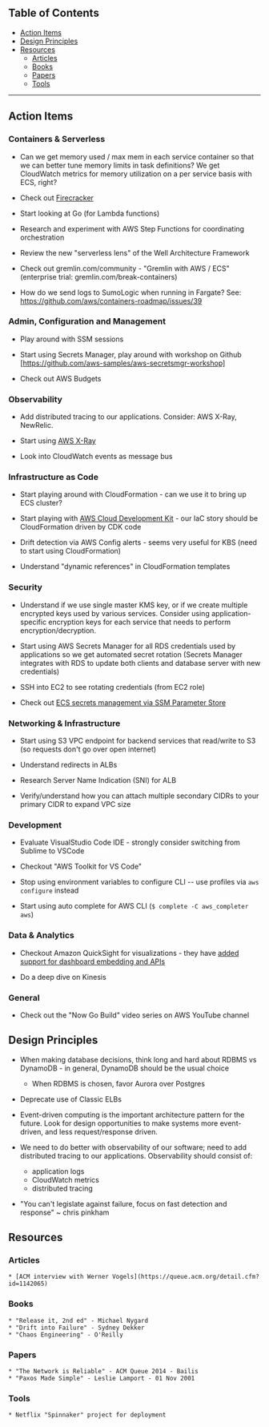 ## Table of Contents

<!-- MarkdownTOC depth=4 -->

- [Action Items](#action-items)
- [Design Principles](#design-principles)
- [Resources](#resources)
    - [Articles](#articles)
    - [Books](#books)
    - [Papers](#papers)
    - [Tools](#tools)

<!-- /MarkdownTOC -->

---

## Action Items

### Containers & Serverless

* Can we get memory used / max mem in each service container so that we can better tune memory limits in task definitions? We get CloudWatch metrics for memory utilization on a per service basis with ECS, right?

* Check out [Firecracker](https://aws.amazon.com/blogs/opensource/firecracker-open-source-secure-fast-microvm-serverless/)

* Start looking at Go (for Lambda functions)

* Research and experiment with AWS Step Functions for coordinating orchestration

* Review the new "serverless lens" of the Well Architecture Framework

* Check out gremlin.com/community - "Gremlin with AWS / ECS" (enterprise trial: gremlin.com/break-containers)

* How do we send logs to SumoLogic when running in Fargate? See: https://github.com/aws/containers-roadmap/issues/39


### Admin, Configuration and Management

* Play around with SSM sessions

* Start using Secrets Manager, play around with workshop on Github [https://github.com/aws-samples/aws-secretsmgr-workshop]

* Check out AWS Budgets


### Observability

* Add distributed tracing to our applications. Consider: AWS X-Ray, NewRelic.

* Start using [AWS X-Ray](https://aws.amazon.com/xray/)

* Look into CloudWatch events as message bus


### Infrastructure as Code

* Start playing around with CloudFormation - can we use it to bring up ECS cluster?

* Start playing with [AWS Cloud Development Kit](https://github.com/awslabs/aws-cdk) - our IaC story should be CloudFormation driven by CDK code

* Drift detection via AWS Config alerts - seems very useful for KBS (need to start using CloudFormation)

* Understand "dynamic references" in CloudFormation templates


### Security

* Understand if we use single master KMS key, or if we create multiple encrypted keys used by various services.  Consider using application-specific encryption keys for each service that needs to perform encryption/decryption.

* Start using AWS Secrets Manager for all RDS credentials used by applications so we get automated secret rotation (Secrets Manager integrates with RDS to update both clients and database server with new credentials)

* SSH into EC2 to see rotating credentials (from EC2 role)

* Check out [ECS secrets management via SSM Parameter Store](https://docs.aws.amazon.com/AmazonECS/latest/developerguide/specifying-sensitive-data.html)


### Networking & Infrastructure

* Start using S3 VPC endpoint for backend services that read/write to S3 (so requests don't go over open internet)

* Understand redirects in ALBs

* Research Server Name Indication (SNI) for ALB

* Verify/understand how you can attach multiple secondary CIDRs to your primary CIDR to expand VPC size


### Development

* Evaluate VisualStudio Code IDE - strongly consider switching from Sublime to VSCode

* Checkout "AWS Toolkit for VS Code"

* Stop using environment variables to configure CLI -- use profiles via `aws configure` instead

* Start using auto complete for AWS CLI (`$ complete -C aws_completer aws`)


### Data & Analytics

* Checkout Amazon QuickSight for visualizations - they have [added support for dashboard embedding and APIs](https://aws.amazon.com/about-aws/whats-new/2018/11/amazon-quickSight-adds-support-for-dashboard-embedding-and-APIs)

* Do a deep dive on Kinesis


### General

* Check out the "Now Go Build" video series on AWS YouTube channel


## Design Principles

* When making database decisions, think long and hard about RDBMS vs DynamoDB - in general, DynamoDB should be the usual choice
    * When RDBMS is chosen, favor Aurora over Postgres

* Deprecate use of Classic ELBs

* Event-driven computing is the important architecture pattern for the future. Look for design opportunities to make systems more event-driven, and less request/response driven.

* We need to do better with observability of our software; need to add distributed tracing to our applications. Observability should consist of:
    - application logs
    - CloudWatch metrics
    - distributed tracing

* "You can't legislate against failure, focus on fast detection and response" ~ chris pinkham


## Resources

### Articles
    * [ACM interview with Werner Vogels](https://queue.acm.org/detail.cfm?id=1142065)

### Books
    * "Release it, 2nd ed" - Michael Nygard
    * "Drift into Failure" - Sydney Dekker
    * "Chaos Engineering" - O'Reilly

### Papers
    * "The Network is Reliable" - ACM Queue 2014 - Bailis
    * "Paxos Made Simple" - Leslie Lamport - 01 Nov 2001

### Tools
    * Netflix "Spinnaker" project for deployment
